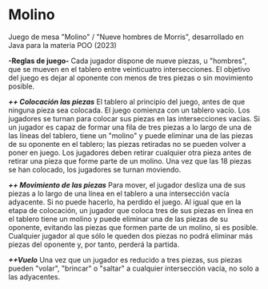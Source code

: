 # Molino
Juego de mesa "Molino" / "Nueve hombres de Morris", desarrollado en Java para la materia POO (2023)


**-Reglas de juego-**
Cada jugador dispone de nueve piezas, u "hombres", que se mueven en el tablero entre veinticuatro intersecciones. 
El objetivo del juego es dejar al oponente con menos de tres piezas o sin movimiento posible.

_**++ Colocación las piezas**_
El tablero al principio del juego, antes de que ninguna pieza sea colocada.
El juego comienza con un tablero vacío. Los jugadores se turnan para colocar sus piezas en las intersecciones vacías. 
Si un jugador es capaz de formar una fila de tres piezas a lo largo de una de las líneas del tablero, tiene un "molino" 
y puede eliminar una de las piezas de su oponente en el tablero; las piezas retiradas no se pueden volver a poner en 
juego. Los jugadores deben retirar cualquier otra pieza antes de retirar una pieza que forme parte de un molino. 
Una vez que las 18 piezas se han colocado, los jugadores se turnan moviendo.

_**++ Movimiento de las piezas**_
Para mover, el jugador desliza una de sus piezas a lo largo de una línea en el tablero a una intersección vacía 
adyacente. Si no puede hacerlo, ha perdido el juego.
Al igual que en la etapa de colocación, un jugador que coloca tres de sus piezas en línea en el tablero tiene un 
molino y puede eliminar una de las piezas de su oponente, evitando las piezas que formen parte de un molino, si
es posible.
Cualquier jugador al que sólo le queden dos piezas no podrá eliminar más piezas del oponente y, por tanto, perderá 
la partida.

_**++Vuelo**_
Una vez que un jugador es reducido a tres piezas, sus piezas pueden "volar", "brincar" o
"saltar" a cualquier intersección vacía, no solo a las adyacentes.